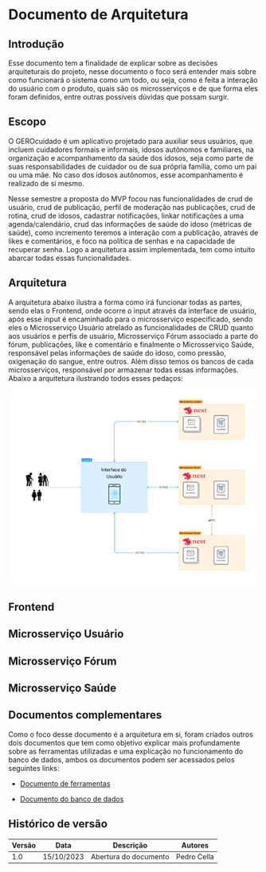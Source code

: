 # Documento de Arquitetura

## Introdução

Esse documento tem a finalidade de explicar sobre as decisões arquiteturais do projeto, nesse documento o foco será entender mais sobre como funcionará o sistema como um todo, ou seja, como é feita a interação do usuário com o produto, quais são os microsserviços e de que forma eles foram definidos, entre outras possíveis dúvidas que possam surgir.

## Escopo

O GEROcuidado é um aplicativo projetado para auxiliar seus usuários, que incluem cuidadores formais e informais, idosos autônomos e familiares, na organização e acompanhamento da saúde dos idosos, seja como parte de suas responsabilidades de cuidador ou de sua própria família, como um pai ou uma mãe. No caso dos idosos autônomos, esse acompanhamento é realizado de si mesmo.

Nesse semestre a proposta do MVP focou nas funcionalidades de crud de usuário, crud de publicação, perfil de moderação nas publicações, crud de rotina, crud de idosos, cadastrar notificações, linkar notificações a uma agenda/calendário, crud das informações de saúde do idoso (métricas de saúde), como incremento teremos a interação com a publicação, através de likes e comentários, e foco na política de senhas e na capacidade de recuperar senha. Logo a arquitetura assim implementada, tem como intuito abarcar todas essas funcionalidades.

## Arquitetura

A arquitetura abaixo ilustra a forma como irá funcionar todas as partes, sendo elas o Frontend, onde ocorre o input através da interface de usuário, após esse input é encaminhado para o microsserviço especificado, sendo eles o Microsserviço Usuário atrelado as funcionalidades de CRUD quanto aos usuários e perfis de usuário, Microsserviço Fórum associado a parte do fórum, publicações, like e comentário e finalmente o  Microsserviço Saúde, responsável pelas informações de saúde do idoso, como pressão, oxigenação do sangue, entre outros. Além disso temos os bancos de cada microsserviços, responsável por armazenar todas essas informações. Abaixo a arquitetura ilustrando todos esses pedaços:

![Arquitetura](../assets/imagens/Arquitetura.png)

## Frontend

## Microsserviço Usuário

## Microsserviço Fórum 

## Microsserviço Saúde

## Documentos complementares

Como o foco desse documento é a arquitetura em si, foram criados outros dois documentos que tem como objetivo explicar mais profundamente sobre as ferramentas utilizadas e uma explicação no funcionamento do banco de dados, ambos os documentos podem ser acessados pelos seguintes links:

- [Documento de ferramentas](ferramentas.md)

- [Documento do banco de dados]()

## Histórico de versão

| Versão | Data       | Descrição | Autores |
| ------ | ---------- | --------- | ------- |
| 1.0    | 15/10/2023 | Abertura do documento | Pedro Cella|